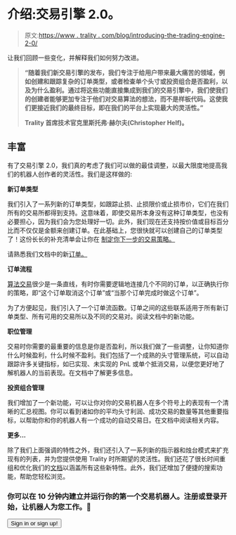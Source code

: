 # 介绍:交易引擎 2.0。

> 原文:[https://www . trality . com/blog/introducing-the-trading-engine-2-0/](https://www.trality.com/blog/introducing-the-trading-engine-2-0/)

让我们回顾一些变化，并解释我们如何努力改进。

> **“随着我们新交易引擎的发布，我们专注于给用户带来最大痛苦的领域，例如创建和跟踪复杂的订单类型，或者检查单个头寸或投资组合是否盈利，以及为什么盈利。通过将这些功能直接集成到我们的交易引擎中，我们使我们的创建者能够更加专注于他们对交易算法的想法，而不是样板代码。这使我们更接近我们的最终目标，即在我们的平台上实现最大的灵活性。”**
> 
> **Trality 首席技术官克里斯托弗·赫尔夫(Christopher Helf)。**

## 丰富

有了交易引擎 2.0，我们真的考虑了我们可以做的最佳调整，以最大限度地提高我们的机器人创作者的灵活性。我们是这样做的:

**新订单类型**

我们引入了一系列新的订单类型，如跟踪止损、止损限价或止损市价，它们在我们所有的交易所都得到支持。这意味着，即使交易所本身没有这种订单类型，也没有必要担心，因为我们会为您处理好一切。此外，我们现在还支持按价值或目标百分比而不仅仅是金额来创建订单。在此基础上，您很快就可以创建自己的订单类型了！这份长长的补充清单会让你在 [制定你下一步的交易策略。](/blog/developing-simple-trading-bot-with-trality-bot-code-editor/)

请熟悉我们文档中的新[订单。](https://docs.trality.com/trality-code-editor/api-documentation/order)

**订单流程**

[算法交易](/blog/algorithmic-trading)很少是一条直线，有时你需要逻辑地连接几个不同的订单，以正确执行你的策略，即“这个订单取消这个订单”或“当那个订单完成时做这个订单”。

为了方便起见，我们引入了一个订单流函数。订单之间的这些联系适用于所有新订单类型、所有可用的交易所以及不同的交易对。阅读文档中的新功能。

**职位管理**

交易时你需要的最重要的信息是你是否盈利，所以我们做了一些调整，让你知道你什么时候盈利，什么时候不盈利。我们包括了一个成熟的头寸管理系统，可以自动跟踪许多关键指标，如已实现、未实现的 PnL 或单个抵消交易，以便您更好地了解机器人的当前表现。在文档中了解更多信息。

**投资组合管理**

我们增加了一个新功能，可以让你对你的交易机器人在多个符号上的表现有一个清晰的汇总视图。你可以看到诸如你的平均头寸利润、成功交易的数量等其他重要指标，以帮助你和你的机器人有一个成功的自动交易日。在文档中阅读相关内容。

**更多...**

除了我们上面强调的特性之外，我们还引入了一系列新的指示器和烛台模式来扩充现有的列表，并为您提供使用 Trality 时所期望的灵活性。我们还花了很长时间重组和优化我们的[文档](https://docs.trality.com/)以涵盖所有这些新特性。此外，我们还增加了便捷的搜索功能，帮助您轻松浏览。

### 你可以在 10 分钟内建立并运行你的第一个交易机器人。注册或登录开始，让机器人为您工作。🤖

<button type="button" class="chakra-button css-1hnfsz">Sign in or sign up!</button>